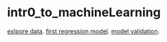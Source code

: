 # intr0_to_machineLearning
[exlpore data](https://www.kaggle.com/rudrakumawat22/exercise-explore-your-data).
[first regression model](https://www.kaggle.com/rudrakumawat22/exercise-your-first-machine-learning-model).
[model validation](https://www.kaggle.com/rudrakumawat22/exercise-model-validation).

